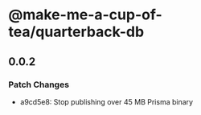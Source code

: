 # @make-me-a-cup-of-tea/quarterback-db

## 0.0.2
### Patch Changes

- a9cd5e8: Stop publishing over 45 MB Prisma binary
